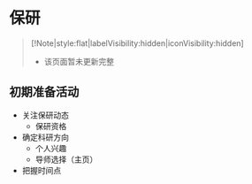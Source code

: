 # 保研

> [!Note|style:flat|labelVisibility:hidden|iconVisibility:hidden]
>
> - 该页面暂未更新完整

## 初期准备活动

- 关注保研动态
  - 保研资格
- 确定科研方向
  - 个人兴趣
  - 导师选择（主页）
- 把握时间点